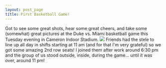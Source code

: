 ```yaml
---
layout: post_page
title: First Basketball Game!
---
```


Got to see some great shots, hear some great cheers, and take some (somewhat) great pictures at the Duke vs. Miami basketball game this Tuesday evening in Cameron Indoor Stadium.
![](http://i.imgur.com/bY3hbog.jpg)
Friends had the stele to line up all day in shifts starting at 11 am (and for that I'm very grateful) so we got some amazing 2nd row seats! I joined them after work around 6:30 pm and the group of us stood outside, inside, during the game... until it was over, around 11 pm! 